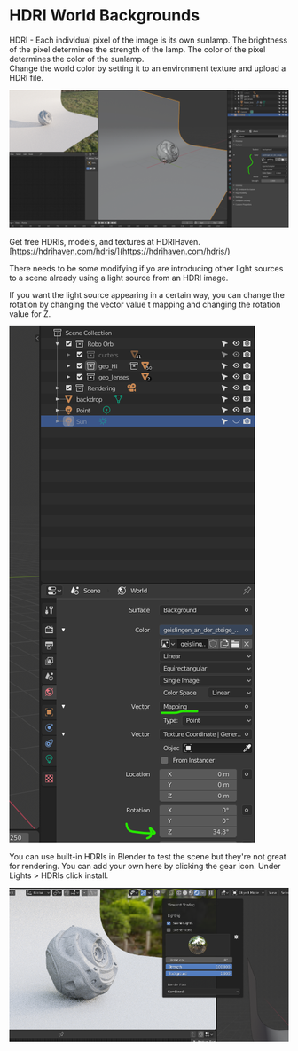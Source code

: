 # HDRI World Backgrounds

HDRI - Each individual pixel of the image is its own sunlamp. The brightness of the pixel determines the strength of the lamp. The color of the pixel determines the color of the sunlamp.\
Change the world color by setting it to an environment texture and upload a HDRI file.

![](<../../../.gitbook/assets/image (141) (1) (1).png>)

Get free HDRIs, models, and textures at HDRIHaven.\
[https://hdrihaven.com/hdris/](https://hdrihaven.com/hdris/)

There needs to be some modifying if yo are introducing other light sources to a scene already using a light source from an HDRI image.

If you want the light source appearing in a certain way, you can change the rotation by changing the vector value t mapping and changing the rotation value for Z.

![](<../../../.gitbook/assets/image (138) (1).png>)

You can use built-in HDRIs in Blender to test the scene but they're not great for rendering. You can add your own here by clicking the gear icon. Under Lights > HDRIs click install.

![](<../../../.gitbook/assets/image (143) (1) (1).png>)
